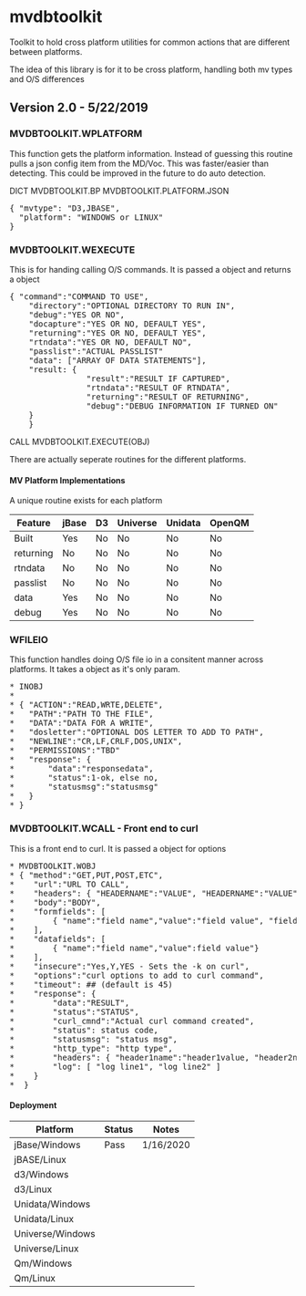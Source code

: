 # mvdbtoolkit
Toolkit to hold cross platform utilities for common actions that are different between platforms.


The idea of this library is for it to be cross platform, handling both mv types and O/S differences

## Version 2.0 - 5/22/2019

### MVDBTOOLKIT.WPLATFORM

This function gets the platform information.  Instead of guessing this routine pulls a json config item from the MD/Voc.
This was faster/easier than detecting.  This could be improved in the future to do auto detection.

DICT MVDBTOOLKIT.BP MVDBTOOLKIT.PLATFORM.JSON

<pre>
{ "mvtype": "D3,JBASE",
  "platform": "WINDOWS or LINUX"
}
</pre>

### MVDBTOOLKIT.WEXECUTE

This is for handing calling O/S commands.  It is passed a object and returns a object

<pre>
{ "command":"COMMAND TO USE",
    "directory":"OPTIONAL DIRECTORY TO RUN IN",
    "debug":"YES OR NO",
    "docapture":"YES OR NO, DEFAULT YES",
    "returning":"YES OR NO, DEFAULT YES",
    "rtndata":"YES OR NO, DEFAULT NO",
    "passlist":"ACTUAL PASSLIST"
    "data": ["ARRAY OF DATA STATEMENTS"],
    "result: {
                "result":"RESULT IF CAPTURED",
                "rtndata":"RESULT OF RTNDATA",
                "returning":"RESULT OF RETURNING",
                "debug":"DEBUG INFORMATION IF TURNED ON"
    }
    }
</pre>

CALL MVDBTOOLKIT.EXECUTE(OBJ)

There are actually seperate routines for the different platforms.  

#### MV Platform Implementations

A unique routine exists for each platform

|  Feature   | jBase    |  D3   |   Universe   |  Unidata  |   OpenQM       |
| ---------- | -------- | ----- | ------------ | --------- | -------------- |
| Built      |   Yes    |  No   |     No       |    No     |     No         |
| returning  |   No     |  No   |     No       |    No     |     No         |
| rtndata    |   No     |  No   |     No       |    No     |     No         |
| passlist   |   No     |  No   |     No       |    No     |     No         |
| data       |   Yes    |  No   |     No       |    No     |     No         |
| debug      |   Yes    |  No   |     No       |    No     |     No         |


### WFILEIO

This function handles doing O/S file io in a consitent manner across platforms. It takes a object as it's only param.

<pre>
* INOBJ
*
* { "ACTION":"READ,WRTE,DELETE",
*   "PATH":"PATH TO THE FILE",
*   "DATA":"DATA FOR A WRITE",
*   "dosletter":"OPTIONAL DOS LETTER TO ADD TO PATH",
*   "NEWLINE":"CR,LF,CRLF,DOS,UNIX",
*   "PERMISSIONS":"TBD"
*   "response": {
*       "data":"responsedata",
*       "status":1-ok, else no,
*       "statusmsg":"statusmsg" 
*   }
* }
</pre>


### MVDBTOOLKIT.WCALL - Front end to curl

This is a front end to curl.  It is passed a object for options

<pre>
* MVDBTOOLKIT.WOBJ
* { "method":"GET,PUT,POST,ETC",
*    "url":"URL TO CALL",
*    "headers": { "HEADERNAME":"VALUE", "HEADERNAME":"VALUE" },
*    "body":"BODY",
*    "formfields": [
*        { "name":"field name","value":"field value", "fieldtype":"Optional=file if this should be a file, value is the path" }
*    ],
*    "datafields": [
*        { "name":"field name","value":field value"}
*    ],
*    "insecure":"Yes,Y,YES - Sets the -k on curl",
*    "options":"curl options to add to curl command",
*    "timeout": ## (default is 45)
*    "response": {
*        "data":"RESULT",
*        "status":"STATUS",
*        "curl_cmnd":"Actual curl command created",
*        "status": status code,
*        "statusmsg": "status msg",
*        "http_type": "http type",
*        "headers": { "header1name":"header1value, "header2name":"header2value" },
*        "log": [ "log line1", "log line2" ]
*    }
*  }
</pre>


#### Deployment

| Platform         | Status | Notes                                          |
| ---------------- | ------ | ---------------------------------------------- |
| jBase/Windows    | Pass   | 1/16/2020                                      |
| jBASE/Linux      |        |                                                |
| d3/Windows       |        |                                                |
| d3/Linux         |        |                                                |
| Unidata/Windows  |        |                                                |
| Unidata/Linux    |        |                                                |
| Universe/Windows |        |                                                |
| Universe/Linux   |        |                                                |
| Qm/Windows       |        |                                                |
| Qm/Linux         |        |                                                |


